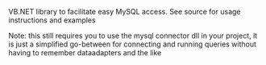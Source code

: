 VB.NET library to facilitate easy MySQL access.
See source for usage instructions and examples

Note: this still requires you to use the mysql connector dll in your project, it is just a simplified go-between for connecting and running queries without having to remember dataadapters and the like
